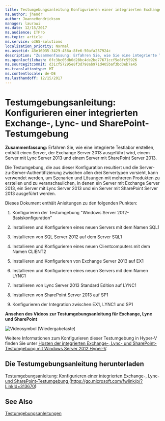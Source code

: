```yaml
---
title: Testumgebungsanleitung Konfigurieren einer integrierten Exchange-, Lync- und SharePoint-Testumgebung
ms.author: jhendr
author: JoanneHendrickson
manager: laurawi
ms.date: 12/15/2017
ms.audience: ITPro
ms.topic: article
ms.service: o365-solutions
localization_priority: Normal
ms.assetid: 48e16935-3429-456a-8fe6-50afa257924c
description: "Zusammenfassung: Erfahren Sie, wie Sie eine integrierte Testumgebung erstellen, in der ein Server mit Exchange Server 2013, ein Server mit Lync Server 2013 und ein Server mit SharePoint Server 2013 ausgeführt werden."
ms.openlocfilehash: 6fc3bc05db0d28bc4de2be77671ccf5e8fc55926
ms.sourcegitcommit: d31cf57295e8f3d798ab971d405baf3bd3eb7a45
ms.translationtype: MT
ms.contentlocale: de-DE
ms.lasthandoff: 12/15/2017
---
```

# <a name="test-lab-guide-configure-an-integrated-exchange-lync-and-sharepoint-test-lab"></a>Testumgebungsanleitung: Konfigurieren einer integrierten Exchange-, Lync- und SharePoint-Testumgebung

 **Zusammenfassung:** Erfahren Sie, wie eine integrierte Testlabor erstellen, enthält einen Server, der Exchange Server 2013 ausgeführt wird, einem Server mit Lync Server 2013 und einem Server mit SharePoint Server 2013.
  
Die Testumgebung, die aus dieser Konfiguration resultiert und die Server-zu-Server-Authentifizierung zwischen allen drei Servertypen vorsieht, kann verwendet werden, um Szenarien und Lösungen mit mehreren Produkten zu erstellen und zu veranschaulichen, in denen ein Server mit Exchange Server 2013, ein Server mit Lync Server 2013 und ein Server mit SharePoint Server 2013 ausgeführt werden.
  
Dieses Dokument enthält Anleitungen zu den folgenden Punkten:
  
1. Konfigurieren der Testumgebung "Windows Server 2012-Basiskonfiguration"
    
2. Installieren und Konfigurieren eines neuen Servers mit dem Namen SQL1
    
3. Installieren von SQL Server 2012 auf dem Server SQL1
    
4. Installieren und Konfigurieren eines neuen Clientcomputers mit dem Namen CLIENT2
    
5. Installieren und Konfigurieren von Exchange Server 2013 auf EX1
    
6. Installieren und Konfigurieren eines neuen Servers mit dem Namen LYNC1
    
7. Installieren von Lync Server 2013 Standard Edition auf LYNC1
    
8. Installieren von SharePoint Server 2013 auf SP1
    
9. Konfigurieren der Integration zwischen EX1, LYNC1 und SP1
    
**Ansehen des Videos zur Testumgebungsanleitung für Exchange, Lync und SharePoint**

![Videosymbol (Wiedergabetaste)](images/mod_icon_video_M.png)
  
Weitere Informationen zum Konfigurieren dieser Testumgebung in Hyper-V finden Sie unter [Hosten der integrierten Exchange-, Lync- und SharePoint-Testumgebung mit Windows Server 2012 Hyper-V](https://social.technet.microsoft.com/wiki/contents/articles/18483.hosting-the-integrated-exchange-lync-and-sharepoint-test-lab-with-windows-server-2012-hyper-v.aspx).
  
## <a name="download-the-test-lab-guide"></a>Die Testumgebungsanleitung herunterladen

[Testumgebungsanleitung: Konfigurieren einer integrierten Exchange-, Lync- und SharePoint-Testumgebung ](https://go.microsoft.com/fwlink/p/?LinkId=313670) (https://go.microsoft.com/fwlink/p/?LinkId=313670)
  
## <a name="see-also"></a>See Also

[Testumgebungsanleitungen](https://go.microsoft.com/fwlink/p/?LinkId=202817)




